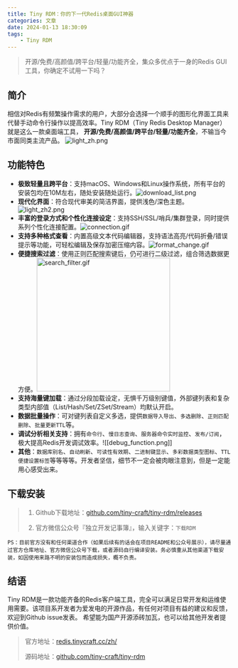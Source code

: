 ```yaml
---
title: Tiny RDM：你的下一代Redis桌面GUI神器
categories: 文章
date: 2024-01-13 18:30:09
tags:
    - Tiny RDM
---
```

>开源/免费/高颜值/跨平台/轻量/功能齐全，集众多优点于一身的Redis GUI工具，你确定不试用一下吗？

## 简介

相信对Redis有频繁操作需求的用户，大部分会选择一个顺手的图形化界面工具来代替手动命令行操作以提高效率。Tiny RDM（Tiny Redis Desktop Manager）就是这么一款桌面端工具， **开源/免费/高颜值/跨平台/轻量/功能齐全**，不输当今市面同类主流产品。
![light_zh.png](light_zh.png)

## 功能特色

- **极致轻量且跨平台**：支持macOS、Windows和Linux操作系统，所有平台的安装包均在10M左右，随处安装随处运行。![download_list.png](download_list.png)
- **现代化界面**：符合现代审美的简洁界面，提供浅色/深色主题。![light_zh2.png](light_zh2.png)
- **丰富的登录方式和个性化连接设定**：支持SSH/SSL/哨兵/集群登录，同时提供系列个性化连接配置。![connection.gif](connection.gif)
- **支持多种格式查看**：内置高级文本代码编辑器，支持语法高亮/代码折叠/错误提示等功能，可轻松编辑及保存加密压缩内容。![format_change.gif](format_change.gif)
- **便捷搜索过滤**：使用正则匹配搜索键后，仍可进行二级过滤，组合筛选数据更方便。<img src="search_filter.gif" alt="search_filter.gif" width="300" />
- **支持海量键加载**：通过分段加载设定，无惧千万级别键值，外部键列表和复杂类型内部值（List/Hash/Set/ZSet/Stream）均默认开启。
- **数据批量操作**：可对键列表自定义多选，提供`数据导入导出`、`多选删除`、`正则匹配删除`、`批量更新TTL`等。
- **调试分析相关支持**：拥有`命令行`、`慢日志查询`、`服务器命令实时监控`、`发布/订阅`，极大提高Redis开发调试效率。![[debug_function.png]]
- **其他**：`数据库别名`、`自动刷新`、`可读性有效期`、`二进制键显示`、`多彩数据类型图标`、`TTL便捷设置标签`等等等等。开发者坚信，细节不一定会被肉眼注意到，但是一定能用心感受出来。

## 下载安装

> 1. Github下载地址：[github.com/tiny-craft/tiny-rdm/releases](https://github.com/tiny-craft/tiny-rdm/releases)
>
> 2. 官方微信公众号『独立开发记事簿』，输入关键字：`下载RDM`

`PS：目前官方没有和任何渠道合作（如果后续有的话会在项目README和公众号展示），请尽量通过官方仓库地址、官方微信公众号下载，或者源码自行编译安装。务必慎重从其他渠道下载安装，如因使用来路不明的安装包而造成损失，概不负责。`
## 结语

Tiny RDM是一款功能齐备的Redis客户端工具，完全可以满足日常开发和运维使用需要。该项目系开发者为爱发电的开源作品，有任何对项目有益的建议和反馈，欢迎到Github issue发表。
希望能为国产开源添砖加瓦，也可以给其他开发者提供价值。

> 官方地址：[redis.tinycraft.cc/zh/](https://redis.tinycraft.cc/zh/)
> 
> 源码地址：[github.com/tiny-craft/tiny-rdm](https://github.com/tiny-craft/tiny-rdm)
